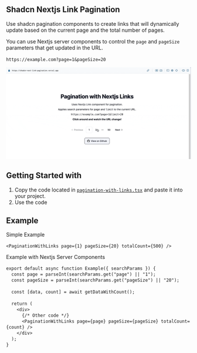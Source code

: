 ## Shadcn Nextjs Link Pagination

Use shadcn pagination components to create links that will dynamically update based on the current page and the total number of pages.

You can use Nextjs server components to control the `page` and `pageSize` parameters that get updated in the URL.

`https://example.com?page=1&pageSize=20`

![See it](PaginationExample.gif)

## Getting Started with

1. Copy the code located in [`pagination-with-links.tsx`](https://github.com/bryaneaton13/shadcn-next-link-pagination/blob/main/components/ui/pagination-with-links.tsx) and paste it into your project.
2. Use the code

## Example

Simple Example

```tsx
<PaginationWithLinks page={1} pageSize={20} totalCount={500} />
```

Example with Nextjs Server Components

```tsx
export default async function Example({ searchParams }) {
  const page = parseInt(searchParams.get("page") || "1");
  const pageSize = parseInt(searchParams.get("pageSize") || "20");

  const [data, count] = await getDataWithCount();

  return (
    <div>
      {/* Other code */}
      <PaginationWithLinks page={page} pageSize={pageSize} totalCount={count} />
    </div>
  );
}
```
